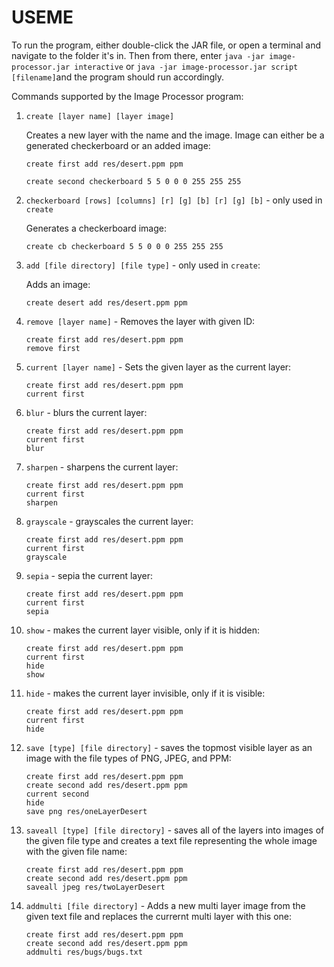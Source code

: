 # USEME

To run the program, either double-click the JAR file, or open a terminal and navigate to the folder it's in. Then from there, enter `java -jar image-processor.jar interactive` or `java -jar image-processor.jar script [filename]`and the program should run accordingly.

Commands supported by the Image Processor program:

1. `create [layer name] [layer image]`

    Creates a new layer with the name and the image. Image can either be a generated checkerboard or an added image:

    ```
    create first add res/desert.ppm ppm

    create second checkerboard 5 5 0 0 0 255 255 255
    ```


2. `checkerboard [rows] [columns] [r] [g] [b] [r] [g] [b]` - only used in `create`

    Generates a checkerboard image:

    ```
    create cb checkerboard 5 5 0 0 0 255 255 255
    ```


3. `add [file directory] [file type]` - only used in `create`:

    Adds an image:

    ```
    create desert add res/desert.ppm ppm
    ```

4. `remove [layer name]` - Removes the layer with given ID:

    ```
    create first add res/desert.ppm ppm
    remove first
    ```

4. `current [layer name]` - Sets the given layer as the current layer:

    ```
    create first add res/desert.ppm ppm
    current first
    ```

5. `blur` - blurs the current layer:

    ```
    create first add res/desert.ppm ppm
    current first
    blur
    ```

6. `sharpen` - sharpens the current layer:

    ```
    create first add res/desert.ppm ppm
    current first
    sharpen
    ```

7. `grayscale` - grayscales the current layer:

    ```
    create first add res/desert.ppm ppm
    current first
    grayscale
    ```

8. `sepia` - sepia the current layer:

    ```
    create first add res/desert.ppm ppm
    current first
    sepia
    ```

9. `show` - makes the current layer visible, only if it is hidden:

    ```
    create first add res/desert.ppm ppm
    current first
    hide
    show
    ```

10. `hide` - makes the current layer invisible, only if it is visible:

    ```
    create first add res/desert.ppm ppm
    current first
    hide
    ```

11. `save [type] [file directory]` - saves the topmost visible layer as an image with the file types of PNG, JPEG, and PPM:

    ```
    create first add res/desert.ppm ppm
    create second add res/desert.ppm ppm
    current second
    hide
    save png res/oneLayerDesert
    ```

12. `saveall [type] [file directory]` - saves all of the layers into images of the given file type and creates a text file representing the whole image with the given file name:

    ```
    create first add res/desert.ppm ppm
    create second add res/desert.ppm ppm
    saveall jpeg res/twoLayerDesert
    ```


13. `addmulti [file directory]` - Adds a new multi layer image from the given text file and replaces the currernt multi layer with this one:

    ```
    create first add res/desert.ppm ppm
    create second add res/desert.ppm ppm
    addmulti res/bugs/bugs.txt
    ```
